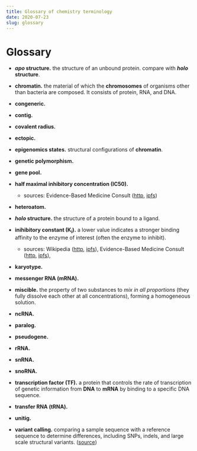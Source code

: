 ```yaml
---
title: Glossary of chemistry terminology
date: 2020-07-23
slug: glossary
---
```


# Glossary

* **_apo_ structure.** the structure of an unbound protein. compare with **_holo_ structure**.

* **chromatin.** the material of which the **chromosomes** of organisms other than bacteria are composed. It consists of protein, RNA, and DNA.

* **congeneric.**

* **contig.**

* **covalent radius.**

* **ectopic.**

* **epigenomics states.** structural configurations of **chromatin**.

* **genetic polymorphism.**
* **gene pool.**

* **half maximal inhibitory concentration (IC50).**
    * sources: Evidence-Based Medicine Consult ([http](https://www.ebmconsult.com/articles/inhibitory-constant-ki-drug-interactions), [ipfs](https://ipfs.io/ipfs/QmWUfBtUcVxt8GEpb6jh4cG8r4qXTER8rWgHkYcMaCWfBD))

* **heteroatom.**

* **_holo_ structure.** the structure of a protein bound to a ligand.

* **inihibitory constant (K<sub>i</sub>).** a lower value indicates a stronger binding affinity to the enzyme of interest (often the enzyme to inhibit).
    * sources: Wikipedia ([http](), [ipfs]()), Evidence-Based Medicine Consult ([http](https://www.ebmconsult.com/articles/inhibitory-constant-ki-drug-interactions), [ipfs](https://ipfs.io/ipfs/QmWUfBtUcVxt8GEpb6jh4cG8r4qXTER8rWgHkYcMaCWfBD)), 


* **karyotype.**

* **messenger RNA (mRNA).**

* **miscible.** the property of two substances to _mix in all proportions_ (they fully dissolve each other at all concentrations), forming a homogeneous solution.

* **ncRNA.**


* **paralog.**

* **pseudogene.**

* **rRNA.**

* **snRNA.**

* **snoRNA.**

* **transcription factor (TF).** a protein that controls the rate of transcription of genetic information from **DNA** to **mRNA** by binding to a specific DNA sequence.

* **transfer RNA (tRNA).**

* **unitig.**

* **variant calling.** comparing a sample sequence with a reference sequence to determine differences, including SNPs, indels, and large scale structural variants. ([source](https://www.ebi.ac.uk/training/online/glossary/variant-calling))
